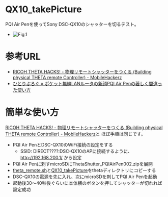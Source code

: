 QX10_takePicture
====
PQI Air Penを使ってSony DSC-QX10のシャッターを切るテスト。

* ![Fig.1](http://farm3.staticflickr.com/2817/10797566114_c9349c7320_n.jpg)

参考URL
====
* [RICOH THETA HACKS! - 物理リモートシャッターをつくる (Building physical THETA remote Controller) - MobileHackerz](http://mobilehackerz.jp/contents/Review/RICOH_THETA/Remote)
* [ひとりぶろぐ » ポケット無線LANルータの新顔PQI Air Penの著しく間違った使い方](http://hitoriblog.com/?p=15926)

簡単な使い方
===
[RICOH THETA HACKS! - 物理リモートシャッターをつくる (Building physical THETA remote Controller) - MobileHackerz](http://mobilehackerz.jp/contents/Review/RICOH_THETA/Remote)と
ほぼ手順は同じです。

* PQI Air PenとDSC-QX10のWiFi接続の設定をする
  * SSID: DIRECT????:DSC-QX10のAPに接続するように、http://192.168.200.1/ から設定
* PQI Air Penに刺すmicroSDにThetaShutter_PQIAirPen002.zipを展開
* [theta_remote.sh](https://raw.github.com/yoggy/QX10_takePicture/master/theta_remote.sh)と[QX10_takePicture](https://github.com/yoggy/QX10_takePicture/raw/master/QX10_takePicture)をthetaディレクトリにコピーする
* DSC-QX10の電源を先に入れ、次にmicroSDを刺してPQI Air Penを起動
* 起動後30〜40秒後ぐらいに本体横のボタンを押してシャッターが切れれば設定成功


